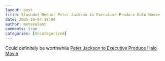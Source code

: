 ```yaml
---
layout: post
title: Slashdot Redux: Peter Jackson to Executive Produce Halo Movie
date: 2005-10-04 19:04
author: metavalent
comments: true
categories: [Uncategorized]
---
```

Could definitely be worthwhile <a href="http://games.slashdot.org/article.pl?sid=05/10/04/191203&amp;tid=97&amp;tid=10">Peter Jackson to Executive Produce Halo Movie</a>
